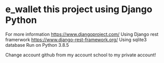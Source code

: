 # e_wallet this project using Django Python

For more information https://www.djangoproject.com/
Using Django rest framerwork  https://www.django-rest-framework.org/
Using sqlite3 database 
Run on Python 3.8.5


Change account github from my account school to my private account!
